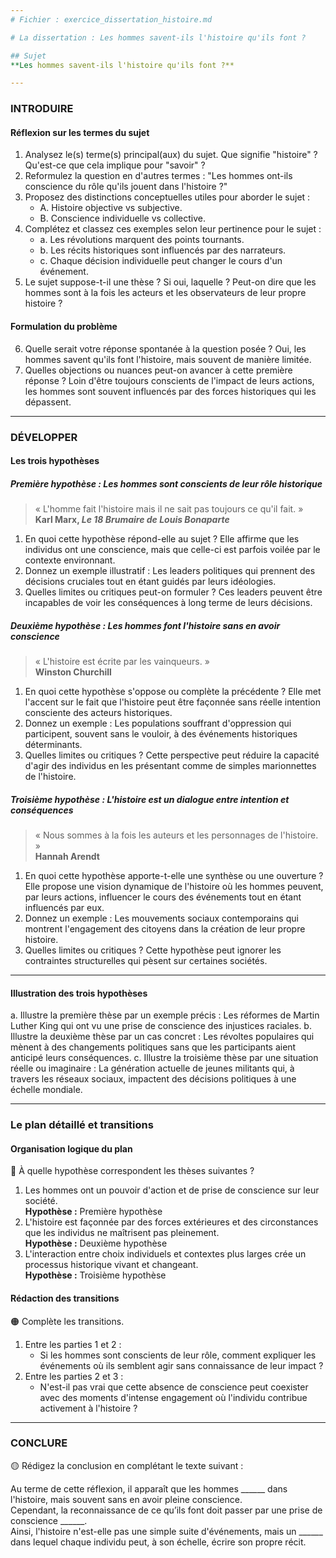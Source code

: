 ```yaml
---
# Fichier : exercice_dissertation_histoire.md

# La dissertation : Les hommes savent-ils l'histoire qu'ils font ?

## Sujet
**Les hommes savent-ils l'histoire qu'ils font ?**

---
```


### INTRODUIRE

#### Réflexion sur les termes du sujet

1. Analysez le(s) terme(s) principal(aux) du sujet. Que signifie "histoire" ? Qu'est-ce que cela implique pour "savoir" ?
2. Reformulez la question en d'autres termes : "Les hommes ont-ils conscience du rôle qu'ils jouent dans l'histoire ?"
3. Proposez des distinctions conceptuelles utiles pour aborder le sujet :
   - A. Histoire objective vs subjective.
   - B. Conscience individuelle vs collective.
4. Complétez et classez ces exemples selon leur pertinence pour le sujet :
   - a. Les révolutions marquent des points tournants.
   - b. Les récits historiques sont influencés par des narrateurs.
   - c. Chaque décision individuelle peut changer le cours d'un événement.
5. Le sujet suppose-t-il une thèse ? Si oui, laquelle ? Peut-on dire que les hommes sont à la fois les acteurs et les observateurs de leur propre histoire ?

#### Formulation du problème

6. Quelle serait votre réponse spontanée à la question posée ? Oui, les hommes savent qu'ils font l'histoire, mais souvent de manière limitée.
7. Quelles objections ou nuances peut-on avancer à cette première réponse ? Loin d'être toujours conscients de l'impact de leurs actions, les hommes sont souvent influencés par des forces historiques qui les dépassent.

---

### DÉVELOPPER

#### Les trois hypothèses

##### Première hypothèse : Les hommes sont conscients de leur rôle historique

> « L'homme fait l'histoire mais il ne sait pas toujours ce qu'il fait. »  
> **Karl Marx, *Le 18 Brumaire de Louis Bonaparte***

1. En quoi cette hypothèse répond-elle au sujet ? Elle affirme que les individus ont une conscience, mais que celle-ci est parfois voilée par le contexte environnant.
2. Donnez un exemple illustratif : Les leaders politiques qui prennent des décisions cruciales tout en étant guidés par leurs idéologies.
3. Quelles limites ou critiques peut-on formuler ? Ces leaders peuvent être incapables de voir les conséquences à long terme de leurs décisions.

##### Deuxième hypothèse : Les hommes font l'histoire sans en avoir conscience

> « L'histoire est écrite par les vainqueurs. »  
> **Winston Churchill**

1. En quoi cette hypothèse s'oppose ou complète la précédente ? Elle met l'accent sur le fait que l'histoire peut être façonnée sans réelle intention consciente des acteurs historiques.
2. Donnez un exemple : Les populations souffrant d'oppression qui participent, souvent sans le vouloir, à des événements historiques déterminants.
3. Quelles limites ou critiques ? Cette perspective peut réduire la capacité d'agir des individus en les présentant comme de simples marionnettes de l'histoire.

##### Troisième hypothèse : L'histoire est un dialogue entre intention et conséquences

> « Nous sommes à la fois les auteurs et les personnages de l'histoire. »  
> **Hannah Arendt**

1. En quoi cette hypothèse apporte-t-elle une synthèse ou une ouverture ? Elle propose une vision dynamique de l'histoire où les hommes peuvent, par leurs actions, influencer le cours des événements tout en étant influencés par eux.
2. Donnez un exemple : Les mouvements sociaux contemporains qui montrent l'engagement des citoyens dans la création de leur propre histoire.
3. Quelles limites ou critiques ? Cette hypothèse peut ignorer les contraintes structurelles qui pèsent sur certaines sociétés.

---

#### Illustration des trois hypothèses

a. Illustre la première thèse par un exemple précis : Les réformes de Martin Luther King qui ont vu une prise de conscience des injustices raciales.
b. Illustre la deuxième thèse par un cas concret : Les révoltes populaires qui mènent à des changements politiques sans que les participants aient anticipé leurs conséquences.
c. Illustre la troisième thèse par une situation réelle ou imaginaire : La génération actuelle de jeunes militants qui, à travers les réseaux sociaux, impactent des décisions politiques à une échelle mondiale.

---

### Le plan détaillé et transitions

#### Organisation logique du plan

🔴 À quelle hypothèse correspondent les thèses suivantes ?

1. Les hommes ont un pouvoir d'action et de prise de conscience sur leur société.  
   **Hypothèse :** Première hypothèse
2. L'histoire est façonnée par des forces extérieures et des circonstances que les individus ne maîtrisent pas pleinement.  
   **Hypothèse :** Deuxième hypothèse
3. L'interaction entre choix individuels et contextes plus larges crée un processus historique vivant et changeant.  
   **Hypothèse :** Troisième hypothèse

#### Rédaction des transitions

🟠 Complète les transitions.

1. Entre les parties 1 et 2 :  
   - Si les hommes sont conscients de leur rôle, comment expliquer les événements où ils semblent agir sans connaissance de leur impact ?
2. Entre les parties 2 et 3 :  
   - N'est-il pas vrai que cette absence de conscience peut coexister avec des moments d'intense engagement où l'individu contribue activement à l'histoire ?

---

### CONCLURE

🟡 Rédigez la conclusion en complétant le texte suivant :

Au terme de cette réflexion, il apparaît que les hommes ______ dans l'histoire, mais souvent sans en avoir pleine conscience.  
Cependant, la reconnaissance de ce qu’ils font doit passer par une prise de conscience ______.  
Ainsi, l'histoire n'est-elle pas une simple suite d'événements, mais un ______ dans lequel chaque individu peut, à son échelle, écrire son propre récit.
